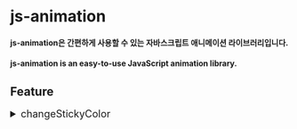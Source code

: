 # js-animation

#### js-animation은 간편하게 사용할 수 있는 자바스크립트 애니메이션 라이브러리입니다.

#### js-animation is an easy-to-use JavaScript animation library.

## Feature

<details>
<summary style="font-size: 18px">changeStickyColor</summary>
<div markdown="1">

```html
<div class="scroll-container">
  <div id="item"></div>
</div>
```

```css
.scroll-container {
  position: relative;
  top: 700px;
  left: 0;
  width: 100%;
  height: 350px;
  background-color: orange;
}

#item {
  width: 50px;
  height: 50px;
  background-color: rgb(70, 240, 160);
}
```

```javascript
changeStickyColor("item", "scroll-container", {
  top: 0,
  left: 300,
  colorTo: "rgb(20, 122, 40)",
});
```

![changeStickyColor](https://github.com/2YH02/tic-tac-toe/assets/125336070/4f18c848-2bbd-4467-8498-daead1547307)

</div>
</details>
